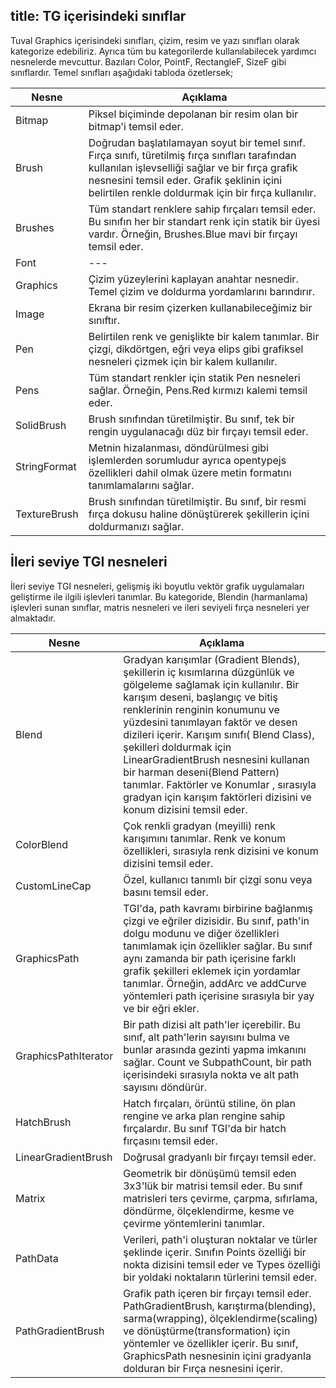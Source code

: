 title: TG içerisindeki sınıflar
---

Tuval Graphics içerisindeki sınıfları, çizim, resim ve yazı sınıfları olarak kategorize edebiliriz. Ayrıca tüm bu kategorilerde kullanılabilecek yardımcı nesnelerde mevcuttur. Bazıları Color, PointF, RectangleF, SizeF gibi sınıflardır. Temel sınıfları aşağıdaki tabloda özetlersek;

| Nesne | Açıklama                                                                                                          |
| -------- | -------------------------------------------------------------------------------------------------------------------- |
| Bitmap   | Piksel biçiminde depolanan bir resim olan bir bitmap'i temsil eder. |
| Brush   | Doğrudan başlatılamayan soyut bir temel sınıf. Fırça sınıfı, türetilmiş fırça sınıfları tarafından kullanılan işlevselliği sağlar ve bir fırça grafik nesnesini temsil eder. Grafik şeklinin içini belirtilen renkle doldurmak için bir fırça kullanılır. |
| Brushes   | Tüm standart renklere sahip fırçaları temsil eder. Bu sınıfın her bir standart renk için statik bir üyesi vardır. Örneğin, Brushes.Blue mavi bir fırçayı temsil eder. |
| Font |---|
| Graphics | Çizim yüzeylerini kaplayan anahtar nesnedir. Temel çizim ve doldurma yordamlarını barındırır.|
| Image | Ekrana bir resim çizerken kullanabileceğimiz bir sınıftır.
| Pen | Belirtilen renk ve genişlikte bir kalem tanımlar. Bir çizgi, dikdörtgen, eğri veya elips gibi grafiksel nesneleri çizmek için bir kalem kullanılır.|
| Pens | Tüm standart renkler için statik Pen nesneleri sağlar. Örneğin, Pens.Red kırmızı kalemi temsil eder.|
| SolidBrush | Brush sınıfından türetilmiştir. Bu sınıf, tek bir rengin uygulanacağı düz bir fırçayı temsil eder.|
| StringFormat | Metnin hizalanması, döndürülmesi gibi işlemlerden sorumludur ayrıca opentypejs özellikleri dahil olmak üzere metin formatını tanımlamalarını sağlar.|
| TextureBrush | Brush sınıfından türetilmiştir. Bu sınıf, bir resmi fırça dokusu haline dönüştürerek şekillerin içini doldurmanızı sağlar.

## İleri seviye TGI nesneleri

İleri seviye TGI nesneleri, gelişmiş iki boyutlu vektör grafik uygulamaları geliştirme ile ilgili işlevleri tanımlar. Bu kategoride, Blendin (harmanlama) işlevleri sunan sınıflar, matris nesneleri ve ileri seviyeli fırça nesneleri yer almaktadır.

| Nesne | Açıklama                                                                                                          |
| -------- | -------------------------------------------------------------------------------------------------------------------- |
| Blend | Gradyan karışımlar (Gradient Blends), şekillerin iç kısımlarına düzgünlük ve gölgeleme sağlamak için kullanılır. Bir karışım deseni, başlangıç ve bitiş renklerinin renginin konumunu ve yüzdesini tanımlayan faktör ve desen dizileri içerir. Karışım sınıfı( Blend Class), şekilleri doldurmak için LinearGradientBrush nesnesini kullanan bir harman deseni(Blend Pattern) tanımlar. Faktörler ve Konumlar , sırasıyla gradyan için karışım faktörleri dizisini ve konum dizisini temsil eder.
| ColorBlend | Çok renkli gradyan (meyilli) renk karışımını tanımlar. Renk ve konum özellikleri, sırasıyla renk dizisini ve konum dizisini temsil eder.|
| CustomLineCap | Özel, kullanıcı tanımlı bir çizgi sonu veya basını temsil eder.|
| GraphicsPath | TGI'da, path kavramı birbirine bağlanmış çizgi ve eğriler dizisidir. Bu sınıf, path'in dolgu modunu ve diğer özellikleri tanımlamak için özellikler sağlar. Bu sınıf aynı zamanda bir path içerisine farklı grafik şekilleri eklemek için yordamlar tanımlar. Örneğin, addArc ve addCurve yöntemleri path içerisine sırasıyla bir yay ve bir eğri ekler.|
| GraphicsPathIterator | Bir path dizisi alt path'ler içerebilir. Bu sınıf, alt path'lerin sayısını bulma ve bunlar arasında gezinti yapma imkanını sağlar. Count ve SubpathCount, bir path içerisindeki sırasıyla nokta ve alt path sayısını döndürür.|
| HatchBrush | Hatch fırçaları, örüntü stiline, ön plan rengine ve arka plan rengine sahip fırçalardır. Bu sınıf TGI'da bir hatch fırçasını temsil eder. |
| LinearGradientBrush | Doğrusal gradyanlı bir fırçayı temsil eder.
| Matrix | Geometrik bir dönüşümü temsil eden 3x3'lük bir matrisi temsil eder. Bu sınıf matrisleri ters çevirme, çarpma, sıfırlama, döndürme, ölçeklendirme, kesme ve çevirme yöntemlerini tanımlar.
| PathData | Verileri, path'i oluşturan noktalar ve türler şeklinde içerir. Sınıfın Points özelliği bir nokta dizisini temsil eder ve Types özelliği bir yoldaki noktaların türlerini temsil eder.
| PathGradientBrush | Grafik path içeren bir fırçayı temsil eder. PathGradientBrush, karıştırma(blending), sarma(wrapping), ölçeklendirme(scaling) ve dönüştürme(transformation) için yöntemler ve özellikler içerir. Bu sınıf, GraphicsPath nesnesinin içini gradyanla dolduran bir Fırça nesnesini içerir.